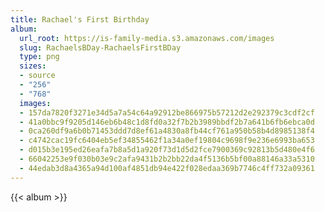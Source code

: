```yaml
---
title: Rachael's First Birthday
album:
  url_root: https://is-family-media.s3.amazonaws.com/images
  slug: RachaelsBDay-RachaelsFirstBDay
  type: png
  sizes:
  - source
  - "256"
  - "768"
  images:
  - 157da7820f3271e34d5a7a54c64a92912be866975b57212d2e292379c3cdf2cf
  - 41a0bbc9f9205d146eb6b48c1d8fd0a32f7b2b3989bbdf2b7a641b6fb6ebca0d
  - 0ca260df9a6b0b71453ddd7d8ef61a4830a8fb44cf761a950b58b4d8985138f4
  - c4742cac19fc6404eb5ef34855462f1a34a0ef19804c9698f9e236e6993ba653
  - d015b3e195ed26eafa7b8a5d1a920f73d1d5d2fce7900369c92813b5d480e4f6
  - 66042253e9f030b03e9c2afa9431b2b2bb22da4f5136b5bf00a88146a33a5310
  - 44edab3d8a4365a94d100af4851db94e422f028edaa369b7746c4ff732a09361
---
```

{{< album >}}
